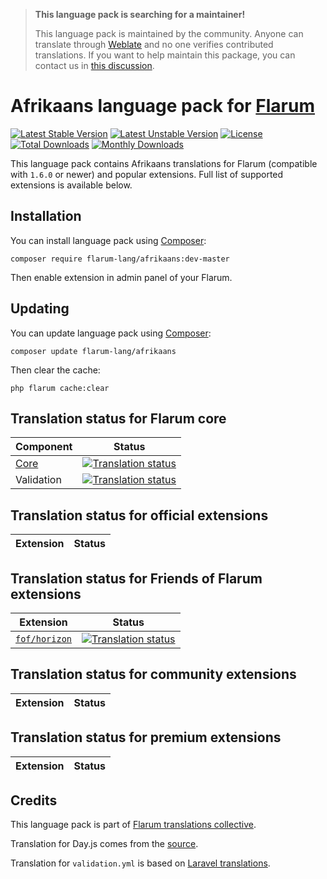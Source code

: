 > **This language pack is searching for a maintainer!**
>
> This language pack is maintained by the community. Anyone can translate through [Weblate](https://weblate.rob006.net/languages/af/flarum/) and no one verifies contributed translations. If you want to help maintain this package, you can contact us in [this discussion](https://discuss.flarum.org/d/27519-the-flarum-language-project).


# Afrikaans language pack for [Flarum](https://flarum.org/)

[![Latest Stable Version](https://img.shields.io/packagist/v/flarum-lang/afrikaans?color=success&label=stable)](https://packagist.org/packages/flarum-lang/afrikaans) 
[![Latest Unstable Version](https://img.shields.io/packagist/v/flarum-lang/afrikaans?include_prereleases&label=unstable)](https://packagist.org/packages/flarum-lang/afrikaans) 
[![License](https://img.shields.io/packagist/l/flarum-lang/afrikaans)](https://packagist.org/packages/flarum-lang/afrikaans) 
[![Total Downloads](https://img.shields.io/packagist/dt/flarum-lang/afrikaans)](https://packagist.org/packages/flarum-lang/afrikaans/stats) 
[![Monthly Downloads](https://img.shields.io/packagist/dm/flarum-lang/afrikaans)](https://packagist.org/packages/flarum-lang/afrikaans/stats) 

This language pack contains Afrikaans translations for Flarum (compatible with `1.6.0` or newer) and popular extensions. Full list of supported extensions is available below.


## Installation

You can install language pack using [Composer](https://getcomposer.org/):

```console
composer require flarum-lang/afrikaans:dev-master
```

Then enable extension in admin panel of your Flarum.


## Updating

You can update language pack using [Composer](https://getcomposer.org/):

```console
composer update flarum-lang/afrikaans
```

Then clear the cache:

```console
php flarum cache:clear
```


## Translation status for Flarum core

| Component | Status |
| --- | --- |
| [Core](https://github.com/flarum/flarum-core) | [![Translation status](https://weblate.rob006.net/widgets/flarum/af/core/svg-badge.svg)](https://weblate.rob006.net/projects/flarum/core/af/) |
| Validation | [![Translation status](https://weblate.rob006.net/widgets/flarum/af/validation/svg-badge.svg)](https://weblate.rob006.net/projects/flarum/validation/af/) |


## Translation status for official extensions

<!-- flarum-extensions-list-start -->

| Extension | Status |
| --- | --- |

<!-- flarum-extensions-list-stop -->


## Translation status for Friends of Flarum extensions

<!-- fof-extensions-list-start -->

| Extension | Status |
| --- | --- |
| [`fof/horizon`](https://github.com/FriendsOfFlarum/horizon) | [![Translation status](https://weblate.rob006.net/widgets/flarum/af/fof-horizon/svg-badge.svg)](https://weblate.rob006.net/projects/flarum/fof-horizon/af/) |

<!-- fof-extensions-list-stop -->


## Translation status for community extensions

<!-- various-extensions-list-start -->

| Extension | Status |
| --- | --- |

<!-- various-extensions-list-stop -->


## Translation status for premium extensions

<!-- premium-extensions-list-start -->

| Extension | Status |
| --- | --- |

<!-- premium-extensions-list-stop -->


## Credits

This language pack is part of [Flarum translations collective](https://github.com/rob006-software/flarum-translations).

Translation for Day.js comes from the [source](https://github.com/iamkun/dayjs/blob/v1.10.4/src/locale/af.js).

Translation for `validation.yml` is based on [Laravel translations](https://github.com/Laravel-Lang/lang/blob/8.1.3/src/af/validation.php).
